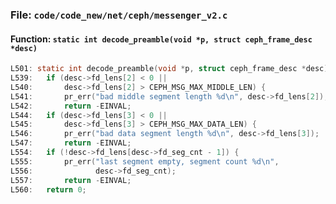### File: `code/code_new/net/ceph/messenger_v2.c`

#### Function: `static int decode_preamble(void *p, struct ceph_frame_desc *desc)`

```c
L501: static int decode_preamble(void *p, struct ceph_frame_desc *desc)
L539: 	if (desc->fd_lens[2] < 0 ||
L540: 	    desc->fd_lens[2] > CEPH_MSG_MAX_MIDDLE_LEN) {
L541: 		pr_err("bad middle segment length %d\n", desc->fd_lens[2]);
L542: 		return -EINVAL;
L544: 	if (desc->fd_lens[3] < 0 ||
L545: 	    desc->fd_lens[3] > CEPH_MSG_MAX_DATA_LEN) {
L546: 		pr_err("bad data segment length %d\n", desc->fd_lens[3]);
L547: 		return -EINVAL;
L554: 	if (!desc->fd_lens[desc->fd_seg_cnt - 1]) {
L555: 		pr_err("last segment empty, segment count %d\n",
L556: 		       desc->fd_seg_cnt);
L557: 		return -EINVAL;
L560: 	return 0;
```

